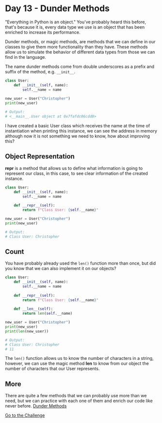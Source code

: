 # Day 13 - Dunder Methods

"Everything in Python is an object." You've probably heard this before, that's because it is, every data type we use is an object that has been enriched to increase its performance.

Dunder methods, or magic methods, are methods that we can define in our classes to give them more functionality than they have. These methods allow us to simulate the behavior of different data types from those we can find in the language.

The name dunder methods come from double underscores as a prefix and suffix of the method, e.g. `__init__`.

```python
class User:
    def __init__(self, name):
        self.__name = name
    
new_user = User("Christopher")
print(new_user)

# Output:
# <__main__.User object at 0x7fafdc06cdd0>
```

I have created a basic User class which receives the name at the time of instantiation when printing this instance, we can see the address in memory although now it is not something we need to know, how about improving this?

## Object Representation

**__repr__** is a method that allows us to define what information is going to represent our class, in this case, to see clear information of the created instance.

```python
class User:
    def __init__(self, name):
        self.__name = name
    
    def __repr__(self):
        return f"Class User: {self.__name}"

new_user = User("Christopher")
print(new_user)

# Output:
# Class User: Christopher
```

## Count

You have probably already used the `len()` function more than once, but did you know that we can also implement it on our objects?

```python
class User:
    def __init__(self, name):
        self.__name = name
    
    def __repr__(self):
        return f"Class User: {self.__name}"
    
    def __len__(self):
        return len(self.__name)

new_user = User("Christopher")
print(new_user)
print(len(new_user))

# Output:
# Class User: Christopher
# 11
```

The `len()` function allows us to know the number of characters in a string, however, we can use the magic method __len__ to know from our object the number of characters that our User represents.

## More

There are quite a few methods that we can probably use more than we need, but we can practice with each one of them and enrich our code like never before. [Dunder Methods](https://docs.python.org/3/reference/datamodel.html)

[Go to the Challenge](https://github.com/estebansolo/Python30/blob/master/docs/Day%2013%20-%20Dunder%20Methods/exercise.py)